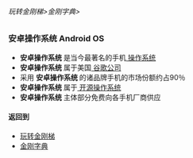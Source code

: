 ###### 玩转金刚梯>金刚字典>
### 安卓操作系统 Android OS
- <strong> 安卓操作系统 </strong>是当今最著名的手机[ 操作系统 ](https://github.com/a2zitpro/web/blob/master/LadderFree/kkDictionary/OS.md)
-  <strong> 安卓操作系统 </strong>属于美国[ 谷歌公司 ]()
- 采用 <strong> 安卓操作系统 </strong>的诸品牌手机的市场份额约占90％
-  <strong> 安卓操作系统 </strong>属于[ 开源操作系统 ](https://github.com/a2zitpro/web/blob/master/LadderFree/kkDictionary/CoreSoftWare.md)
-  <strong> 安卓操作系统 </strong>主体部分免费向各手机厂商供应


#### 返回到
- [玩转金刚梯](https://github.com/a2zitpro/web/blob/master/LadderFree/A.md)
- [金刚字典](https://github.com/a2zitpro/web/blob/master/LadderFree/kkDictionary/KKDictionary.md)



